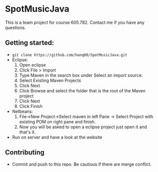 # SpotMusicJava
This is a team project for course 605.782. Contact me if you have any questions.
## Getting started:
- `git clone https://github.com/hanq08/SpotMusicJava.git`
- Eclipse:
  1. Open eclipse
  2. Click File > Import
  3. Type Maven in the search box under Select an import source:
  4. Select Existing Maven Projects
  5. Click Next
  6. Click Browse and select the folder that is the root of the Maven project 
  7. Click Next
  8. Click Finish
- Netbeans:
  1. File->New Project->Select maven in left Pane -> Select Project with existing POM on
  right pane and finish.
  2. Now you will be asked to open a eclipse project just open it and that's it.
- Run on server and have a look at the website
## Contributing
- Commit and push to this repo. Be cautious if there are merge conflict.

